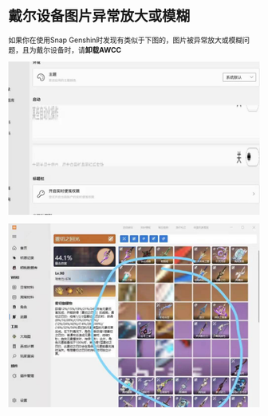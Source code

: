 # 戴尔设备图片异常放大或模糊

如果你在使用Snap Genshin时发现有类似于下图的，图片被异常放大或模糊问题，且为戴尔设备时，请**卸载AWCC**

![Dell-AWCC-error1](img\Dell-AWCC-error1.jpg)

![Dell-AWCC-error2](img\Dell-AWCC-error2.jpg)